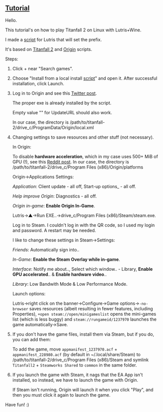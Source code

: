 ## [Tutorial](https://www.reddit.com/r/titanfall/comments/zxvhbu/i_made_lutris_install_scripts_linux_for_titanfall)
Hello.

This tutorial's on how to play Titanfall 2 on Linux with Lutris+Wine.

I made a [script](https://github.com/begin-theadventure/lutris-scripts/releases/tag/Titanfall-2) for Lutris that will set the prefix.

It's based on [Titanfall 2](https://lutris.net/games/titanfall-2) and [Origin](https://lutris.net/games/origin) scripts.

Steps:

1. Click + near "Search games".

2. Choose "Install from a local install [script](https://github.com/begin-theadventure/lutris-scripts/releases/download/Titanfall-2/titanfall-2-steam-origin.json)" and open it. After successful installation, click Launch.

3. Log in to Origin and see this [Twitter post](https://twitter.com/p0358/status/1635796691902160896).

    The proper exe is already installed by the script.

    Empty value "" for UpdateURL should also work.

    In our case, the directory is /path/to/titanfall-2/drive_c/ProgramData/Origin/local.xml

4. Changing settings to save resources and other stuff (not necessary).

    In Origin:

    To disable **hardware acceleration**, which in my case uses 500+ MiB of GPU (!), see this [Reddit post](https://www.reddit.com/r/origin/comments/q8o9gv/disable_origin_client_hardware_acceleration). In our case, the directory is /path/to/titanfall-2/drive_c/Program Files (x86)/Origin/platforms

    Origin->Applications Settings:

    _Application_: Client update - all off, Start-up options_ - all off.

    _Help improve Origin_: Diagnostics - all off.

    _Origin in-game_: **Enable Origin In-Game**.

    Lutris->▲->Run EXE..->drive_c/Program Files (x86)/Steam/steam.exe.

    Log in to Steam. I couldn't log in with the QR code, so I used my login and password. A restart may be needed.

    I like to change these settings in Steam->Settings:

    _Friends_: Automatically sign into..

    _In-Game_: **Enable the Steam Overlay while in-game**.

    _Interface_: Notify me about.., Select which window.. - Library, **Enable GPU accelerated**.. & **Enable hardware video**..

    _Library_: Low Bandwith Mode & Low Performance Mode.

    Launch options:

    Lutris->right click on the banner->Configure->Game options->`-no-browser` saves resources (albeit resulting in fewer features, including Properties), `+open steam://open/minigameslist` opens the mini-games list (which is less buggy) and `steam://rungameid/1237970` launches the game automatically->Save.

5. If you don't have the game files, install them via Steam, but if you do, you can add them:

    To add the game, move `appmanifest_1237970.acf` + `appmanifest_228980.acf` (by default in ~/.local/share/Steam) to /path/to/titanfall-2/drive_c/Program Files (x86)/Steam and symlink `Titanfall2` + `Steamworks Shared` to `common` in the same folder.

6. If you launch the game with Steam, it nags that the EA App isn't installed, so instead, we have to launch the game with Origin.

    If Steam isn't running, Origin will launch it when you click "Play", and then you must click it again to launch the game.

Have fun! :)
